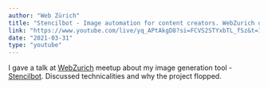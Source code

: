 ```yaml
---
author: "Web Zürich"
title: "Stencilbot - Image automation for content creators. WebZurich driven development"
link: "https://www.youtube.com/live/yq_APtAkgD8?si=FCVS2STYxbTL_fSz&t=1573"
date: "2021-03-31"
type: "youtube"
---
```


I gave a talk at [WebZurich](https://webzurich.ch/) meetup about my image generation tool - [Stencilbot](https://github.com/pasierb/stencilbot).
Discussed technicalities and why the project flopped.

